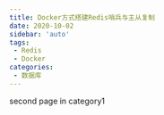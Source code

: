 ```yaml
---
title: Docker方式搭建Redis哨兵与主从复制
date: 2020-10-02
sidebar: 'auto'
tags:
 - Redis
 - Docker
categories:
 - 数据库
---
```


second page in category1